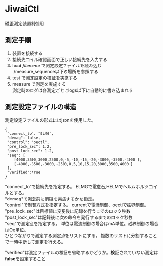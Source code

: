 # JiwaiCtl
磁歪測定装置制御用
## 測定手順
1. 装置を接続する
2. 接続先コイル確認画面で正しい接続先を入力する
3. load $filename$ で測定設定ファイルを読み込む  
    ./measure_sequence以下の場所を参照する  
4.  test で測定設定の検証を実施する
5.  measure で測定を実施する  
    測定時のログは各測定ごとにlogs以下に自動的に書き込まれる

## 測定設定ファイルの構造
測定設定ファイルの形式にはjsonを使用した。

    {
     "connect_to": "ELMG",
     "demag": false,
     "control": "oectl",
     "pre_lock_sec": 1.2,
     "post_lock_sec": 1.2,
     "seq": [
        [4000,3500,3000,2500,0,-5,-10,-15,-20,-3000,-3500,-4000 ],
        [-4000,-3500,-3000,-2500,0,5,10,15,20,3000,3500,4000 ]
     ],
     "verified":true
    }
   

"connect_to"で接続先を指定する。
ELMGで電磁石,HELMでヘルムホルツコイルとする。  
"demag"で測定前に消磁を実施するかを指定。  
"control"で制御方式を指定する。
currentで電流制御、oectlで磁界制御。  
"pre_lock_sec"は目標値に変更後に記録を行うまでのロック秒数  
"post_lock_sec"は記録後に次の命令を発行するまでのロック秒数  
"seq"で測定点を指定する。
単位は電流制御の場合はmA単位。磁界制御の場合はOe単位。  
ひとつながりで測定する測定点をリストにする。
複数のリストに分割することで一時中断して測定を行える。

"verified"は測定ファイルの検証を省略するかどうか。検証されていない測定は**false**を設定すること
